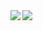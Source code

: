 <a href="https://github.com/anuraghazra/github-readme-stats">
  <img align="left" src="https://github-readme-stats.vercel.app/api?username=ebina4yaka&show_icons=true&theme=dracula" />
</a>
<a href="https://github.com/anuraghazra/github-readme-stats">
  <img align="left" src="https://github-readme-stats.vercel.app/api/top-langs/?username=ebina4yaka&theme=dracula&layout=compact" />
</a>
